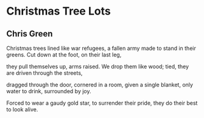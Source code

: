 # Christmas Tree Lots
## Chris Green
Christmas trees lined like war refugees,
a fallen army made to stand in their greens.
Cut down at the foot, on their last leg,

they pull themselves up, arms raised.
We drop them like wood;
tied, they are driven through the streets,

dragged through the door, cornered
in a room, given a single blanket,
only water to drink, surrounded by joy.

Forced to wear a gaudy gold star,
to surrender their pride,
they do their best to look alive.